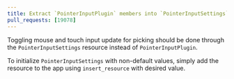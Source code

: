 ```yaml
---
title: Extract `PointerInputPlugin` members into `PointerInputSettings`
pull_requests: [19078]
---
```


Toggling mouse and touch input update for picking should be done through
the `PointerInputSettings` resource instead of `PointerInputPlugin`.

To initialize `PointerInputSettings` with non-default values, simply add
the resource to the app using `insert_resource` with desired value.
